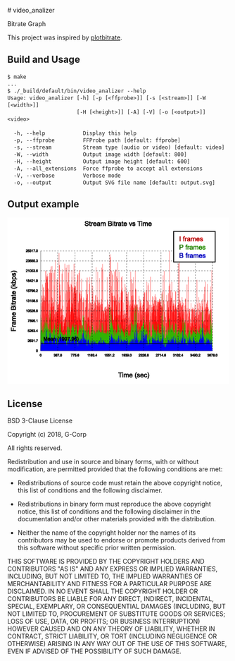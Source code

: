 # video_analizer

Bitrate Graph

This project was inspired by [plotbitrate](https://github.com/zeroepoch/plotbitrate).

## Build and Usage

```
$ make
...
$ ./_build/default/bin/video_analizer --help
Usage: video_analizer [-h] [-p [<ffprobe>]] [-s [<stream>]] [-W [<width>]]
                      [-H [<height>]] [-A] [-V] [-o [<output>]] <video>

  -h, --help            Display this help
  -p, --ffprobe         FFProbe path [default: ffprobe]
  -s, --stream          Stream type (audio or video) [default: video]
  -W, --width           Output image width [default: 800]
  -H, --height          Output image height [default: 600]
  -A, --all_extensions  Force ffprobe to accept all extensions
  -V, --verbose         Verbose mode
  -o, --output          Output SVG file name [default: output.svg]
```

## Output example

![](output.svg.png)

## License

BSD 3-Clause License

Copyright (c) 2018, G-Corp

All rights reserved.

Redistribution and use in source and binary forms, with or without
modification, are permitted provided that the following conditions are met:

* Redistributions of source code must retain the above copyright notice, this
  list of conditions and the following disclaimer.

* Redistributions in binary form must reproduce the above copyright notice,
  this list of conditions and the following disclaimer in the documentation
  and/or other materials provided with the distribution.

* Neither the name of the copyright holder nor the names of its
  contributors may be used to endorse or promote products derived from
  this software without specific prior written permission.

THIS SOFTWARE IS PROVIDED BY THE COPYRIGHT HOLDERS AND CONTRIBUTORS "AS IS"
AND ANY EXPRESS OR IMPLIED WARRANTIES, INCLUDING, BUT NOT LIMITED TO, THE
IMPLIED WARRANTIES OF MERCHANTABILITY AND FITNESS FOR A PARTICULAR PURPOSE ARE
DISCLAIMED. IN NO EVENT SHALL THE COPYRIGHT HOLDER OR CONTRIBUTORS BE LIABLE
FOR ANY DIRECT, INDIRECT, INCIDENTAL, SPECIAL, EXEMPLARY, OR CONSEQUENTIAL
DAMAGES (INCLUDING, BUT NOT LIMITED TO, PROCUREMENT OF SUBSTITUTE GOODS OR
SERVICES; LOSS OF USE, DATA, OR PROFITS; OR BUSINESS INTERRUPTION) HOWEVER
CAUSED AND ON ANY THEORY OF LIABILITY, WHETHER IN CONTRACT, STRICT LIABILITY,
OR TORT (INCLUDING NEGLIGENCE OR OTHERWISE) ARISING IN ANY WAY OUT OF THE USE
OF THIS SOFTWARE, EVEN IF ADVISED OF THE POSSIBILITY OF SUCH DAMAGE.
